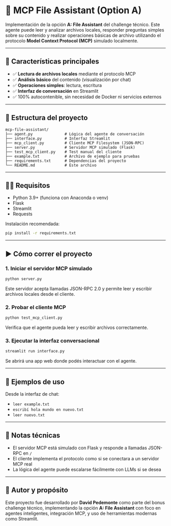 # 📂 MCP File Assistant (Option A)

Implementación de la opción **A: File Assistant** del challenge técnico. Este agente puede leer y analizar archivos locales, responder preguntas simples sobre su contenido y realizar operaciones básicas de archivo utilizando el protocolo **Model Context Protocol (MCP)** simulado localmente.

---

## 🚀 Características principales

- ✅ **Lectura de archivos locales** mediante el protocolo MCP
- ✅ **Análisis básico** del contenido (visualización por chat)
- ✅ **Operaciones simples**: lectura, escritura
- ✅ **Interfaz de conversación** en Streamlit
- ✅ 100% autocontenible, sin necesidad de Docker ni servicios externos

---

## 📁 Estructura del proyecto

```
mcp-file-assistant/
├── agent.py              # Lógica del agente de conversación
├── interface.py          # Interfaz Streamlit
├── mcp_client.py         # Cliente MCP Filesystem (JSON-RPC)
├── server.py             # Servidor MCP simulado (Flask)
├── test_mcp_client.py    # Test manual del cliente
├── example.txt           # Archivo de ejemplo para pruebas
├── requirements.txt      # Dependencias del proyecto
└── README.md             # Este archivo
```

---

## 🧑‍💻 Requisitos

- Python 3.9+ (funciona con Anaconda o venv)
- Flask
- Streamlit
- Requests

Instalación recomendada:

```bash
pip install -r requirements.txt
```

---

## ▶️ Cómo correr el proyecto

### 1. Iniciar el servidor MCP simulado

```bash
python server.py
```

Este servidor acepta llamadas JSON-RPC 2.0 y permite leer y escribir archivos locales desde el cliente.

### 2. Probar el cliente MCP

```bash
python test_mcp_client.py
```

Verifica que el agente pueda leer y escribir archivos correctamente.

### 3. Ejecutar la interfaz conversacional

```bash
streamlit run interface.py
```

Se abrirá una app web donde podés interactuar con el agente.

---

## 💬 Ejemplos de uso

Desde la interfaz de chat:

- `leer example.txt`
- `escribí hola mundo en nuevo.txt`
- `leer nuevo.txt`

---

## 📌 Notas técnicas

- El servidor MCP está simulado con Flask y responde a llamadas JSON-RPC en `/`
- El cliente implementa el protocolo como si se conectara a un servidor MCP real
- La lógica del agente puede escalarse fácilmente con LLMs si se desea

---

## 🧠 Autor y propósito

Este proyecto fue desarrollado por **David Pedemonte** como parte del bonus challenge técnico, implementando la opción **A: File Assistant** con foco en agentes inteligentes, integración MCP, y uso de herramientas modernas como Streamlit.